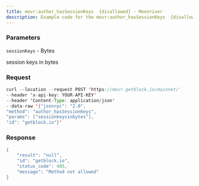 ```yaml
---
title: movr:author_hasSessionKeys  {disallowed} - Moonriver
description: Example code for the movr:author_hasSessionKeys  {disallowed} json-rpc method. Сomplete guide on how to use movr:author_hasSessionKeys  {disallowed} json-rpc in GetBlock.io Web3 documentation.
---
```


### Parameters


`sessionKeys` - Bytes

session keys in bytes

### Request

``` java
curl --location --request POST 'https://movr.getblock.io/mainnet/' 
--header 'x-api-key: YOUR-API-KEY' 
--header 'Content-Type: application/json' 
--data-raw '{"jsonrpc": "2.0",
"method": "author_hasSessionKeys",
"params": ["sessionkeysinbytes"],
"id": "getblock.io"}'
```

###  Response

``` java
{
    "result": "null",
    "id": "getblock.io",
    "status_code": 405,
    "message": "Method not allowed"
}
```

